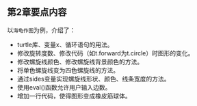 第2章要点内容
 ----
以`海龟作图`为例，介绍了：
- turtle库、变量x、循环语句的用法。
- 修改旋转度数、修改代码（如t.forward为t.circle）时图形的变化。
- 修改螺旋线颜色、修改螺旋线背景颜色的方法。
- 将单色螺旋线变为四色螺旋线的方法。
- 通过sides变量实现螺旋线形状、颜色、线条宽度的方法。
- 使用eval()函数允许用户输入边数。
- 增加一行代码，使得图形变成橡皮筋球体。
